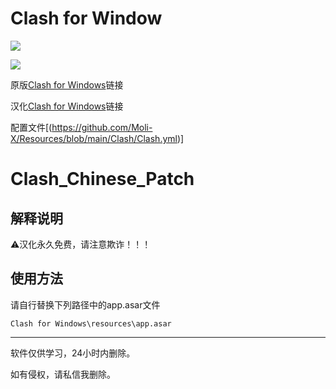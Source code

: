# Clash for Window

[![](https://img.shields.io/badge/Telegram-公告板-blue)](https://t.me/QuantX)

[![](https://img.shields.io/badge/Telegram-交流群-purple)](https://t.me/Skill_X)

原版[Clash for Windows](https://github.com/Fndroid/clash_for_windows_pkg/releases)链接

汉化[Clash for Windows](https://github.com/BoyceLig/Clash_Chinese_Patch/releases)链接

配置文件[(https://github.com/Moli-X/Resources/blob/main/Clash/Clash.yml)]

# Clash_Chinese_Patch

## 解释说明

⚠️汉化永久免费，请注意欺诈！！！

## 使用方法

请自行替换下列路径中的app.asar文件

`Clash for Windows\resources\app.asar`

---

软件仅供学习，24小时内删除。

如有侵权，请私信我删除。


